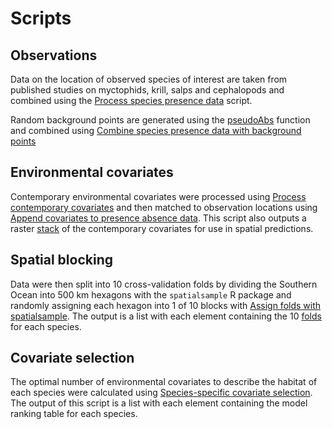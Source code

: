 <!-- README.md is generated from README.Rmd. Please edit that file -->

# Scripts

## Observations

Data on the location of observed species of interest are taken from
published studies on myctophids, krill, salps and cephalopods and
combined using the [Process species presence
data](scripts/Process%20species%20presence%20data.R) script.

Random background points are generated using the
[pseudoAbs](R/pseudoAbs.R) function and combined using [Combine species
presence data with background
points](scripts/Combine%20species%20presence%20data%20with%20background%20points.R)

## Environmental covariates

Contemporary environmental covariates were processed using [Process
contemporary covariates](scripts/Process%20contemporary%20covariates.R)
and then matched to observation locations using [Append covariates to
presence absence
data](scripts/Append%20covariates%20to%20presence%20absence%20data.R).
This script also outputs a raster [stack](data/covariate_stack.rds) of
the contemporary covariates for use in spatial predictions.

## Spatial blocking

Data were then split into 10 cross-validation folds by dividing the
Southern Ocean into 500 km hexagons with the `spatialsample` R package
and randomly assigning each hexagon into 1 of 10 blocks with [Assign
folds with
spatialsample](scripts/Assign%20folds%20with%20spatialsample.R). The
output is a list with each element containing the 10
[folds](data/folds.rds) for each species.

## Covariate selection

The optimal number of environmental covariates to describe the habitat
of each species were calculated using [Species-specific covariate
selection](scripts/Species-specific%20covariate%20selection.R). The
output of this script is a list with each element containing the model
ranking table for each species.
